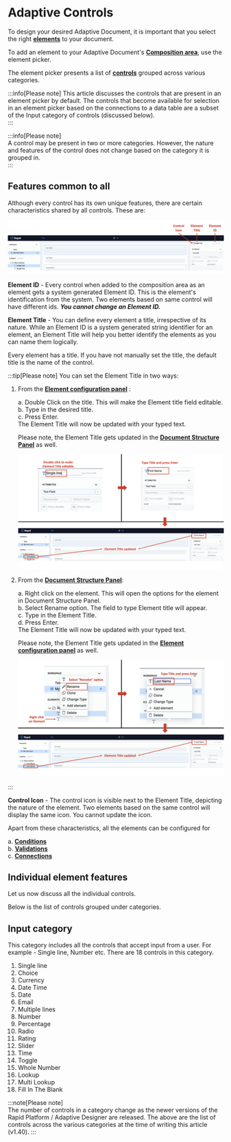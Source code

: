 # Adaptive Controls

To design your desired Adaptive Document, it is important that you select the right <a href="https://docs.rapidplatform.com/docs/Rapid/User%20Manual/glossary/#element" target="_blank">**elements**</a> to your document.

To add an element to your Adaptive Document's <a href="https://docs.rapidplatform.com/docs/Rapid/User%20Manual/glossary/#composition-area" target="_blank">**Composition area**</a>, use the element picker.

The element picker presents a list of <a href="https://docs.rapidplatform.com/docs/Rapid/User%20Manual/glossary/#control" target="_blank">**controls**</a> grouped across various categories. 

:::info[Please note]
This article discusses the controls that are present in an element picker by default. The controls that become available for selection in an element picker based on the connections to a data table are a subset of the Input category of controls (discussed below).  
:::

:::info[Please note]  
A control may be present in two or more categories. However, the nature and features of the control does not change based on the category it is grouped in.   
:::

## Features common to all 

Although every control has its own unique features, there are certain characteristics shared by all controls. These are:

![Image showing element id, title and icon](<Common features.png>)

**Element ID** - Every control when added to the composition area as an element gets a system generated Element ID. This is the element's identification from the system. Two elements based on same control will have different ids. ***You cannot change an Element ID.***

**Element Title** - You can define every element a title, irrespective of its nature. While an Element ID is a system generated string identifier for an element, an Element Title will help you better identify the elements as you can name them logically.

Every element has a title. If you have not manually set the title, the default title is the name of the control. 

:::tip[Please note]
You can set the Element Title in two ways:

1. From the <a href="https://docs.rapidplatform.com/docs/Rapid/User%20Manual/glossary/#element-configuration-panel" target="_blank">**Element configuration panel**</a> :

   a. Double Click on the title. This will make the Element title field editable.  
   b. Type in the desired title.  
   c. Press Enter.  
   The Element Title will now be updated with your typed text.  

   Please note, the Element Title gets updated in the <a href="https://docs.rapidplatform.com/docs/Rapid/User%20Manual/glossary/#document-structure-panel--tree-of-elements" target="_blank">**Document Structure Panel**</a> as well. 

   ![Image showing setting Element title from element configuration panel](<Set Element Title 1.png>)  

2. From the <a href="https://docs.rapidplatform.com/docs/Rapid/User%20Manual/glossary/#document-structure-panel--tree-of-elements" target="_blank">**Document Structure Panel**</a>:  

   a. Right click on the element. This will open the options for the element in Document Structure Panel.  
   b. Select Rename option. The field to type Element title will appear.  
   c. Type in the Element Title.  
   d. Press Enter.  
   The Element Title will now be updated with your typed text.  

   Please note, the Element Title gets updated in the <a href="https://docs.rapidplatform.com/docs/Rapid/User%20Manual/glossary/#element-configuration-panel" target="_blank">**Element configuration panel**</a> as well.    

   ![Image showing setting element title from document structure panel](<Set Element Title 2.png>)

:::

**Control Icon** - The control icon is visible next to the Element Title, depicting the nature of the element. Two elements based on the same control will display the same icon. You cannot update the icon. 

Apart from these characteristics, all the elements can be configured for 

a. <a href="https://docs.rapidplatform.com/docs/Rapid/Keyper%20Manual/Adaptive%20Designer/How%20to%20configure%20element%20level%20conditions/" target="_blank">**Conditions**</a>  
b. <a href="https://docs.rapidplatform.com/docs/Rapid/Keyper%20Manual/Adaptive%20Designer/How%20to%20setup%20element%20level%20validations/" target="_blank">**Validations**</a>  
c. <a href="https://docs.rapidplatform.com/docs/Rapid/Keyper%20Manual/Adaptive%20Designer/How%20to%20configure%20connection%20with%20data%20table/" target="_blank">**Connections**</a>

## Individual element features

Let us now discuss all the individual controls. 

Below is the list of controls grouped under categories. 

## Input category
This category includes all the controls that accept input from a user. For example - Single line, Number etc. There are 18 controls in this category.

1. Single line
2. Choice
3. Currency
4. Date Time
5. Date
6. Email
7. Multiple lines
8. Number
9. Percentage
10. Radio
11. Rating
12. Slider
13. Time
14. Toggle
15. Whole Number
16. Lookup
17. Multi Lookup
18. Fill In The Blank



:::note[Please note]  
The number of controls in a category change as the newer versions of the Rapid Platform / Adaptive Designer are released. The above are the list of controls across the various categories at the time of writing this article (v1.40).
:::

